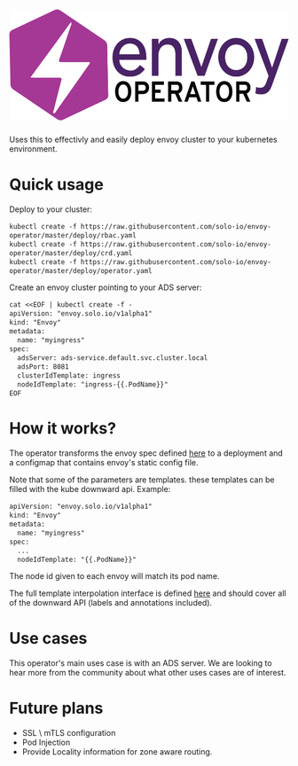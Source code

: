<h1 align="center">
    <img src="images/Envoy operator.png" alt="Envoy operator" width="551" height="200">
</h1>

Uses this to effectivly and easily deploy envoy cluster to your kubernetes environment.

# Quick usage

Deploy to your cluster:
```
kubectl create -f https://raw.githubusercontent.com/solo-io/envoy-operator/master/deploy/rbac.yaml
kubectl create -f https://raw.githubusercontent.com/solo-io/envoy-operator/master/deploy/crd.yaml
kubectl create -f https://raw.githubusercontent.com/solo-io/envoy-operator/master/deploy/operator.yaml
```

Create an envoy cluster pointing to your ADS server:
```
cat <<EOF | kubectl create -f -
apiVersion: "envoy.solo.io/v1alpha1"
kind: "Envoy"
metadata:
  name: "myingress"
spec:
  adsServer: ads-service.default.svc.cluster.local
  adsPort: 8081
  clusterIdTemplate: ingress
  nodeIdTemplate: "ingress-{{.PodName}}"
EOF
```

# How it works?
The operator transforms the envoy spec defined [here](pkg/apis/envoy/v1alpha1/types.go) to a deployment
and a configmap that contains envoy's static config file.

Note that some of the parameters are templates. these templates can be filled with the kube downward api.
Example:
```
apiVersion: "envoy.solo.io/v1alpha1"
kind: "Envoy"
metadata:
  name: "myingress"
spec:
  ...
  nodeIdTemplate: "{{.PodName}}"
```

The node id given to each envoy will match its pod name.

The full template interpolation interface is defined [here](pkg/downward/interface.go) and should cover all of the downward API (labels and annotations included).

# Use cases
This operator's main uses case is with an ADS server. We are looking to hear more from the community about what other uses cases are of interest.


# Future plans
- SSL \ mTLS configuration
- Pod Injection
- Provide Locality information for zone aware routing.
